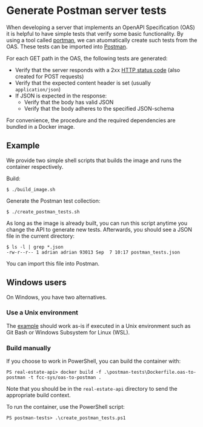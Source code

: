 # Generate Postman server tests

When developing a server that implements an OpenAPI Specification (OAS) it is helpful to have simple tests that verify some basic functionality.
By using a tool called [portman](https://github.com/apideck-libraries/portman), we can atuomatically create such tests from the OAS.
These tests can be imported into [Postman](https://www.postman.com/).

For each GET path in the OAS, the following tests are generated:
* Verify that the server responds with a 2xx [HTTP status code](https://developer.mozilla.org/en-US/docs/Web/HTTP/Status#successful_responses) (also created for POST requests)
* Verify that the expected content header is set (usually `application/json`)
* If JSON is expected in the response:
  - Verify that the body has valid JSON
  - Verify that the body adheres to the specified JSON-schema

For convenience, the procedure and the required dependencies are bundled in a Docker image.

## Example

We provide two simple shell scripts that builds the image and runs the container respectively.

Build:
```
$ ./build_image.sh
```

Generate the Postman test collection:
```
$ ./create_postman_tests.sh
```
As long as the image is already built, you can run this script anytime you change the API to generate new tests. Afterwards, you should see a JSON file in the current directory:
```
$ ls -l | grep *.json
-rw-r--r-- 1 adrian adrian 93013 Sep  7 10:17 postman_tests.json
```
You can import this file into Postman.

## Windows users
On Windows, you have two alternatives.

### Use a Unix environment
The [example](#example) should work as-is if executed in a Unix environment such as Git Bash or Windows Subsystem for Linux (WSL).

### Build manually

If you choose to work in PowerShell, you can build the container with:
```
PS real-estate-api> docker build -f .\postman-tests\Dockerfile.oas-to-postman -t fcc-sys/oas-to-postman .
```
Note that you should be in the `real-estate-api` directory to send the appropriate build context.

To run the container, use the PowerShell script:
```
PS postman-tests> .\create_postman_tests.ps1
```

